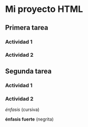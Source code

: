 # Mi proyecto HTML
## Primera tarea
### Actividad 1 
### Actividad 2
## Segunda tarea
### Actividad 1 
### Actividad 2

*énfasis* (cursiva)

**énfasis fuerte** (negrita)